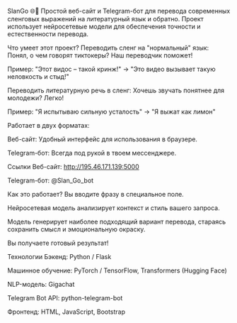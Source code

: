 SlanGo 🌐🤖
Простой веб-сайт и Telegram-бот для перевода современных сленговых выражений на литературный язык и обратно. Проект использует нейросетевые модели для обеспечения точности и естественности перевода.

Что умеет этот проект?
Переводить сленг на "нормальный" язык: Понял, о чем говорят тиктокеры? Наш переводчик поможет!

Пример: "Этот видос – такой кринж!" → "Это видео вызывает такую неловкость и стыд!"

Переводить литературную речь в сленг: Хочешь звучать понятнее для молодежи? Легко!

Пример: "Я испытываю сильную усталость" → "Я выжат как лимон"

Работает в двух форматах:

Веб-сайт: Удобный интерфейс для использования в браузере.

Telegram-бот: Всегда под рукой в твоем мессенджере.

Ссылки
Веб-сайт: http://195.46.171.139:5000

Telegram-бот: @Slan_Go_bot

Как это работает?
Вы вводите фразу в специальное поле.

Нейросетевая модель анализирует контекст и стиль вашего запроса.

Модель генерирует наиболее подходящий вариант перевода, стараясь сохранить смысл и эмоциональную окраску.

Вы получаете готовый результат!

Технологии
Бэкенд: Python / Flask

Машинное обучение: PyTorch / TensorFlow, Transformers (Hugging Face)

NLP-модель: Gigachat

Telegram Bot API: python-telegram-bot

Фронтенд: HTML, JavaScript, Bootstrap


